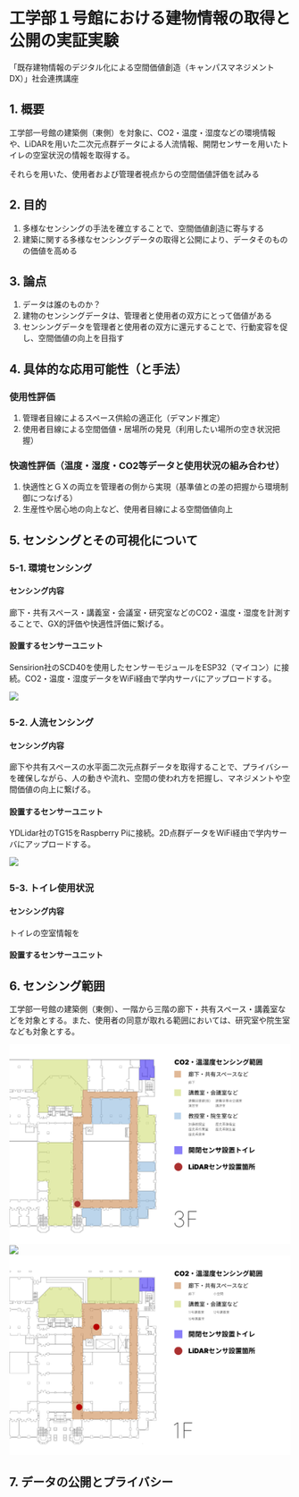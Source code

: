 # 工学部１号館における建物情報の取得と公開の実証実験
「既存建物情報のデジタル化による空間価値創造（キャンパスマネジメントDX）」社会連携講座

## 1. 概要
工学部一号館の建築側（東側）を対象に、CO2・温度・湿度などの環境情報や、LiDARを用いた二次元点群データによる人流情報、開閉センサーを用いたトイレの空室状況の情報を取得する。

それらを用いた、使用者および管理者視点からの空間価値評価を試みる


## 2. 目的
1. 多様なセンシングの手法を確立することで、空間価値創造に寄与する
2. 建築に関する多様なセンシングデータの取得と公開により、データそのものの価値を高める


## 3. 論点
1. データは誰のものか？
2. 建物のセンシングデータは、管理者と使用者の双方にとって価値がある
3. センシングデータを管理者と使用者の双方に還元することで、行動変容を促し、空間価値の向上を目指す


## 4. 具体的な応用可能性（と手法）

### 使用性評価
1. 管理者目線によるスペース供給の適正化（デマンド推定）
2. 使用者目線による空間価値・居場所の発見（利用したい場所の空き状況把握）

### 快適性評価（温度・湿度・CO2等データと使用状況の組み合わせ）
1. 快適性とＧＸの両立を管理者の側から実現（基準値との差の把握から環境制御につなげる）
2. 生産性や居心地の向上など、使用者目線による空間価値向上


## 5. センシングとその可視化について

### 5-1. 環境センシング
#### センシング内容
廊下・共有スペース・講義室・会議室・研究室などのCO2・温度・湿度を計測することで、GX的評価や快適性評価に繋げる。

#### 設置するセンサーユニット
Sensirion社のSCD40を使用したセンサーモジュールをESP32（マイコン）に接続。CO2・温度・湿度データをWiFi経由で学内サーバにアップロードする。

<img src='images/envUnit.png'>


### 5-2. 人流センシング
#### センシング内容
廊下や共有スペースの水平面二次元点群データを取得することで、プライバシーを確保しながら、人の動きや流れ、空間の使われ方を把握し、マネジメントや空間価値の向上に繋げる。

#### 設置するセンサーユニット
YDLidar社のTG15をRaspberry Piに接続。2D点群データをWiFi経由で学内サーバにアップロードする。

<img src='images/lidarUnit.png'>

### 5-3. トイレ使用状況
#### センシング内容
トイレの空室情報を

#### 設置するセンサーユニット

## 6. センシング範囲
工学部一号館の建築側（東側）、一階から三階の廊下・共有スペース・講義室などを対象とする。また、使用者の同意が取れる範囲においては、研究室や院生室なども対象とする。

<img src="images/en01_03f_sensingPlan.png">
<img src="images/en01_02f_sensingPlan.png">
<img src="images/en01_01f_sensingPlan.png">

## 7. データの公開とプライバシー

